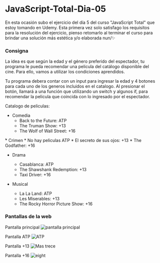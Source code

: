 # JavaScript-Total-Dia-05
En esta ocasión subo el ejercicio del día 5 del curso "JavaScript Total" que estoy tomando en Udemy. Esta primera vez solo satisfago los requisitos para la resolución del ejercicio, pienso retomarlo al terminar el curso para brindar una solución más estética y/o elaborada nun/✨

### Consigna
La idea es que según la edad y el género preferido del espectador, tu programa le pueda recomendar una pelicula del catálogo disponible del cine. 
Para ello, vamos a utilizar los condiciones aprendidos.

Tu programa debera contar con un input para ingresar la edad y 4 botones para cada uno de los generos incluidos en el catalogo. 
Al presionar el botón, llamará a una función que utilizando un switch y algunos if, para recomendar la pelicula que coincida con lo ingresado por el espectador. 

Catalogo de peliculas:

* Comedia
    * Back to the Future: ATP
    * The Truman Show: +13
    * The Wolf of Wall Street: +16

̉* Crimen
    * No hay peliculas ATP
    * El secreto de sus ojos: +13
    * The Godfather: +16

* Drama
    * Casablanca: ATP
    * The Shawshank Redemption: +13
    * Taxi Driver: +16

* Musical
    * La La Land: ATP
    * Les Miserables: +13
    * The Rocky Horror Picture Show: +16

### Pantallas de la web
Pantalla principal
![pantalla principal](https://github.com/Alejandro-Az/JavaScript-Total-Dia-05/assets/105530752/2cf949f5-3d76-406d-8096-698e80f27e6d)

Pantalla ATP
![ATP](https://github.com/Alejandro-Az/JavaScript-Total-Dia-05/assets/105530752/7d458929-3063-4262-9c23-76483b9857a8)

Pantalla +13
![Mas trece](https://github.com/Alejandro-Az/JavaScript-Total-Dia-05/assets/105530752/e2fde8d2-0cdd-4e33-87ab-3c0bf83b2a1c)

Pantalla +16
![eight](https://github.com/Alejandro-Az/JavaScript-Total-Dia-05/assets/105530752/7a1fd07c-c3c1-4c2a-80de-7f726d0851aa)
